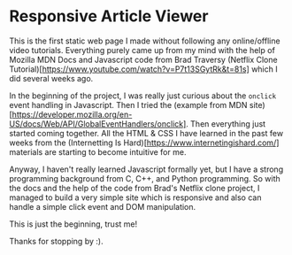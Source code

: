 # Responsive Article Viewer

This is the first static web page I made without following any online/offline video tutorials. Everything purely came up from my mind with the help of Mozilla MDN Docs and Javascript code from Brad Traversy (Netflix Clone Tutorial)[https://www.youtube.com/watch?v=P7t13SGytRk&t=81s] which I did several weeks ago. 

In the beginning of the project, I was really just curious about the `onclick` event handling in Javascript. Then I tried the (example from MDN site)[https://developer.mozilla.org/en-US/docs/Web/API/GlobalEventHandlers/onclick]. Then everything just started coming together. All the HTML & CSS I have learned in the past few weeks from the (Internetting Is Hard)[https://www.internetingishard.com/] materials are starting to become intuitive for me. 

Anyway, I haven't really learned Javascript formally yet, but I have a strong programming background from C, C++, and Python programming. So with the docs and the help of the code from Brad's Netflix clone project, I managed to build a very simple site which is responsive and also can handle a simple click event and DOM manipulation. 

This is just the beginning, trust me!

Thanks for stopping by :). 
